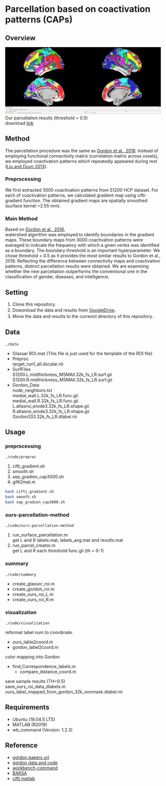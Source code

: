 # Parcellation based on coactivation patterns (CAPs)

## Overview

![Our results](images/ours.png "Our results")  
Our parcellation results (threshold = 0.5)  
download [link](https://drive.google.com/drive/folders/1sl6Ny0WXPdQggUVoxCwfm2aEK5tBTCI8?usp=sharing)  

## Method

The parcellation procedure was the same as [Gordon et al., 2016](https://academic.oup.com/cercor/article/26/1/288/2367115). Instead of employing functional connectivity matrix (correlation matrix across voxels), we employed coactivation patterns which repeatedly appeared during rest ([Liu and Duyn 2013](https://www.pnas.org/content/110/11/4392)). 

### Preprocessing

We first extracted 3000 coactivation patterns from S1200 HCP dataset. For each of coactivation patterns, we calculated gradient map using cifti-gradient function. The obtained gradient maps are spatially smoothed (surface kernel =2.55 mm). 

### Main Method

Based on [Gordon et al., 2016](https://academic.oup.com/cercor/article/26/1/288/2367115),  
watershed algorithm was employed to identify boundaries in the gradient maps. These boundary maps from 3000 coactivation patterns were averaged to indicate the frequency with which a given vertex was identified as a boundary. The boundary threshold is an important hyperparameter. We chose threshold = 0.5 as it provides the most similar results to Gordon et al., 2016. Reflecting the difference between connectivity maps and coactivation patterns, distinct parcellation results were obtained. We are examining whether the new parcellation outperforms the conventional one in the classification of gender, diseases, and intelligence.

## Setting

1. Clone this repository.
2. Dowonload the data and results from [GoogleDrive](https://drive.google.com/drive/folders/1sl6Ny0WXPdQggUVoxCwfm2aEK5tBTCI8?usp=sharing)．
3. Move the data and results to the currenct directory of this repository．

## Data

```
./data
```

- Glassar
    ROI.mat (This file is just used for the template of the ROI file)
- Preproc  
    target_run1_all.dscalar.nii
- SurfFiles  
    S1200.L.midthickness_MSMAll.32k_fs_LR.surf.gii  
    S1200.R.midthickness_MSMAll.32k_fs_LR.surf.gii  
- Gordon_Data  
    node_neighbors.txt  
    medial_wall.L.32k_fs_LR.func.gii  
    medial_wall.R.32k_fs_LR.func.gii  
    L.atlasroi_erode3.32k_fs_LR.shape.gii  
    R.atlasroi_erode3.32k_fs_LR.shape.gii  
    Gordon333.32k_fs_LR.dlabel.nii
    
## Usage

### preprocessing

```
./code/preproc
```

1. cifti_gradient.sh
2. smooth.sh
3. sep_gradien_cap3000.sh
4. gifti2mat.m

```sh
bash cifti_gradient.sh
bash smooth.sh
bash sep_gradien_cap3000.sh
```

### ours-parcellation-method

```
./code/ours-parcellation-method
```

1. run_surface_parcellation.m  
    get L and R labels.mat, labels_avg.mat and results.mat  
2. run_parcel_creator.m  
    get L and R each threshold func.gii  (th = 0-1)

### summary

```
./code/summary
```

- create_glassor_roi.m
- create_gordon_roi.m
- create_ours_roi_L.m
- create_ours_roi_R.m

### visualization

```
./code/visualization
```

reformat label num to coordinate.

- ours_lable2coord.m
- gordon_label2coord.m

color mapping into Gordon

- find_Correspondence_labels.m
    - compare_distance_coord.m

save sample results (TH=0.5)  
save_ours_roi_data_dlabels.m  
ours_label_mapped_from_gordon_32k_nonmask.dlabel.nii

## Requirements

- Ubuntu (18.04.5 LTS)
- MATLAB (R2019)
- wb_command (Version: 1.2.3)

## Reference
- [gordon papers url](https://academic.oup.com/cercor/article/26/1/288/2367115)
- [gordon data and code](https://sites.wustl.edu/petersenschlaggarlab/files/2018/06/Gordon2016Surface_parcellation_distribute-20agwt4.zip)
- [workbench-command](https://www.humanconnectome.org/software/workbench-command)
- [BARSA](https://balsa.wustl.edu/file/show/976Nr)
- [cifti matlab](https://github.com/Washington-University/cifti-matlab)
